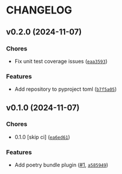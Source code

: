 # CHANGELOG


## v0.2.0 (2024-11-07)

### Chores

- Fix unit test coverage issues
  ([`eaa3593`](https://github.com/lucasvieirasilva/poetry-bundle-local-deps-plugin/commit/eaa3593901bc3633a1a01de142863c65f84f7dbe))

### Features

- Add repository to pyproject toml
  ([`b7f5a05`](https://github.com/lucasvieirasilva/poetry-bundle-local-deps-plugin/commit/b7f5a05fa6efcd34c5d0b0620110d634c8176cfd))


## v0.1.0 (2024-11-07)

### Chores

- 0.1.0 [skip ci]
  ([`ea6ed61`](https://github.com/lucasvieirasilva/poetry-bundle-local-deps-plugin/commit/ea6ed6118fced1157eb1daacc67f44820ddc761f))

### Features

- Add poetry bundle plugin
  ([#1](https://github.com/lucasvieirasilva/poetry-bundle-local-deps-plugin/pull/1),
  [`a585949`](https://github.com/lucasvieirasilva/poetry-bundle-local-deps-plugin/commit/a58594964404b3254248884733ae61b503ee025f))
